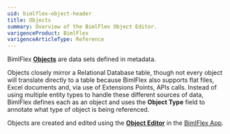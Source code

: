 ```yaml
---
uid: bimlflex-object-header
title: Objects
summary: Overview of the BimlFlex Object Editor.
varigenceProduct: BimlFlex
varigenceArticleType: Reference
---
```

BimlFlex [**Objects**](xref:bimlflex-object-editor) are data sets defined in metadata.

Objects closely mirror a Relational Database table, though not every object will translate directly to a table because BimlFlex also supports flat files, Excel documents and, via use of Extensions Points, APIs calls. Instead of using multiple entity types to handle these different sources of data, BimlFlex defines each as an object and uses the **Object Type** field to annotate what type of object is being referenced.  

Objects are created and edited using the [**Object Editor**](xref:bimlflex-project-editor) in the [BimlFlex App](xref:metadata-editors-overview).
